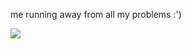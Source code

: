 <!-- <body style="background-color:#2A3F55;">
</body> -->



me running away from all my problems :')

<img src="https://68.media.tumblr.com/tumblr_mdkoyttBGV1rgpyeqo1_500.gif">
